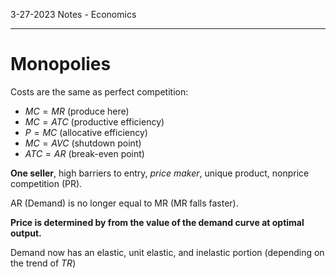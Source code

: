 3-27-2023 Notes - Economics

---

# Monopolies

Costs are the same as perfect competition:
- $MC=MR$ (produce here)
- $MC = ATC$ (productive efficiency)
- $P = MC$ (allocative efficiency)
- $MC = AVC$ (shutdown point)
- $ATC = AR$ (break-even point)

**One seller**, high barriers to entry, *price maker*, unique product, nonprice competition (PR).

AR (Demand) is no longer equal to MR (MR falls faster).

**Price is determined by from the value of the demand curve at optimal output.**

Demand now has an elastic, unit elastic, and inelastic portion (depending on the trend of $TR$)